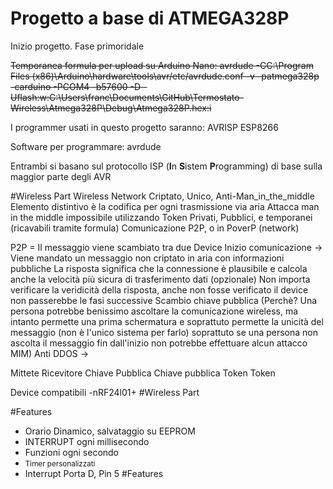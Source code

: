 # Progetto a base di ATMEGA328P

Inizio progetto. Fase primoridale

<del>Temporanea formula per upload su Arduino Nano:
avrdude -CC:\Program Files (x86)\Arduino\hardware\tools\avr/etc/avrdude.conf -v -patmega328p -carduino -PCOM4 -b57600 -D -Uflash:w:C:\Users\franc\Documents\GitHub\Termostato-Wireless\Atmega328P\Debug\Atmega328P.hex:i</del>

I programmer usati in questo progetto saranno:
AVRISP
ESP8266  

Software per programmare: avrdude

Entrambi si basano sul protocollo ISP (<b>I</b>n <b>S</b>istem <b>P</b>rogramming) di base sulla maggior parte degli AVR

#Wireless Part
          Wireless Network Criptato, Unico, Anti-Man_in_the_middle
Elemento distintivo è la codifica per ogni trasmissione via aria
Attacca man in the middle impossibile utilizzando Token Privati, Pubblici, e temporanei (ricavabili tramite formula)
Comunicazione P2P, o in PoverP (network)

P2P = Il messaggio viene scambiato tra due Device
Inizio comunicazione -> Viene mandato un messaggio non criptato in aria con informazioni pubbliche
La risposta significa che la connessione è plausibile e calcola anche la velocità più sicura di trasferimento dati (opzionale)
Non importa verificare la veridicità della risposta, anche non fosse verificato il device non passerebbe le fasi successive
Scambio chiave pubblica (Perchè? Una persona potrebbe benissimo ascoltare la comunicazione wireless, ma intanto permette
                        una prima schermatura e soprattuto permette la unicità del messaggio (non è l'unico sistema per farlo)
                        soprattuto se una persona non ascolta il messaggio fin dall'inizio non potrebbe effettuare alcun attacco MIM)
Anti DDOS ->

Mittete               Ricevitore
Chiave Pubblica       Chiave pubblica
Token                 Token


Device compatibili
-nRF24l01+
#Wireless Part

#Features
- Orario Dinamico, salvataggio su EEPROM
- INTERRUPT ogni millisecondo
 - Funzioni ogni secondo
 - <small>Timer personalizzati</small>
 - Interrupt Porta D, Pin 5
#Features
